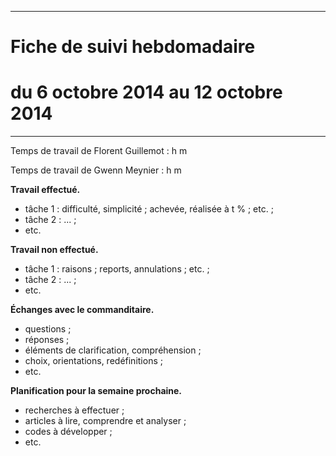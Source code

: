 *****
# Fiche de suivi hebdomadaire
# du 6 octobre 2014 au 12 octobre 2014
*****

Temps de travail de Florent Guillemot : h m

Temps de travail de Gwenn Meynier : h m

__Travail effectué.__

* tâche 1 : difficulté, simplicité ; achevée, réalisée à t % ; etc. ;
* tâche 2 : ... ;
* etc.

__Travail non effectué.__

* tâche 1 : raisons ; reports, annulations ; etc. ;
* tâche 2 : ... ;
* etc.

__Échanges avec le commanditaire.__

* questions ;
* réponses ;
* éléments de clarification, compréhension ;
* choix, orientations, redéfinitions ;
* etc.

__Planification pour la semaine prochaine.__

* recherches à effectuer ;
* articles à lire, comprendre et analyser ;
* codes à développer ;
* etc.
